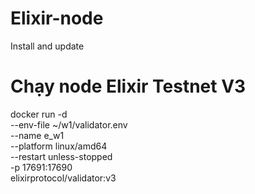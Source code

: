 # Elixir-node
Install and update
# Chạy node Elixir Testnet V3
docker run -d \
  --env-file ~/w1/validator.env \
  --name e_w1 \
  --platform linux/amd64 \
  --restart unless-stopped \
  -p 17691:17690 \
  elixirprotocol/validator:v3
